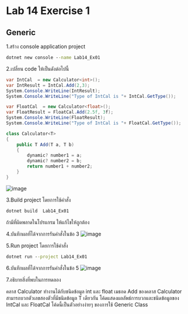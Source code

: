 # Lab 14 Exercise 1

## Generic

1.สร้าง console application project

```cmd
dotnet new console --name Lab14_Ex01
```

2.เปลี่ยน code ให้เป็นดังต่อไปนี้

```cs
var IntCal  = new Calculator<int>();
var IntResult = IntCal.Add(2,3);
System.Console.WriteLine(IntResult);
System.Console.WriteLine("Type of IntCal is "+ IntCal.GetType());

var FloatCal  = new Calculator<float>();
var FloatResult = FloatCal.Add(2.5f, 3f);
System.Console.WriteLine(FloatResult);
System.Console.WriteLine("Type of IntCal is "+ FloatCal.GetType());

class Calculator<T>
{
    public T Add(T a, T b)
    {
        dynamic? number1 = a;
        dynamic? number2 = b;
        return number1 + number2;
    }
}
```
![image](https://github.com/AnchisaPhetnoi/03376836-OOP-2566-Lab-14/assets/144197034/dd2a8b45-6921-4ab6-a514-14e266a0ea12)

3.Build project โดยการใช้คำสั่ง

```cmd
dotnet build  Lab14_Ex01
```

ถ้ามีที่ผิดพลาดในโปรแกรม ให้แก้ไขให้ถูกต้อง

4.บันทึกผลที่ได้จากการรันคำสั่งในข้อ 3
![image](https://github.com/AnchisaPhetnoi/03376836-OOP-2566-Lab-14/assets/144197034/0a2ed955-04ff-4526-9617-a95763c8f062)

5.Run project โดยการใช้คำสั่ง

```cmd
dotnet run --project Lab14_Ex01
```

6.บันทึกผลที่ได้จากการรันคำสั่งในข้อ 5
![image](https://github.com/AnchisaPhetnoi/03376836-OOP-2566-Lab-14/assets/144197034/08e94483-d5c3-4585-94a0-580990a6ab6c)

7.อธิบายสิ่งที่พบในการทดลอง

คลาส Calculator ทำงานได้กับชนิดข้อมูล int และ float
เมธอด Add ของคลาส Calculator สามารถบวกตัวเลขสองตัวที่มีชนิดข้อมูล T เดียวกัน
โค้ดแสดงผลลัพธ์การบวกและชนิดข้อมูลของ IntCal และ FloatCal
โค้ดนี้เป็นตัวอย่างง่ายๆ ของการใช้ Generic Class

